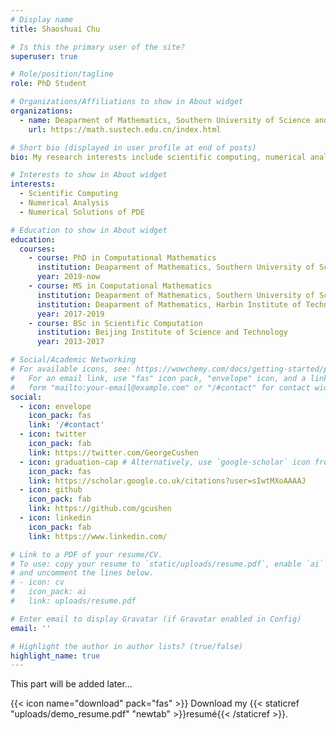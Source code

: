 ```yaml
---
# Display name
title: Shaoshuai Chu

# Is this the primary user of the site?
superuser: true

# Role/position/tagline
role: PhD Student

# Organizations/Affiliations to show in About widget
organizations:
  - name: Deaparment of Mathematics, Southern University of Science and Technology
    url: https://math.sustech.edu.cn/index.html

# Short bio (displayed in user profile at end of posts)
bio: My research interests include scientific computing, numerical analysis and numerical solutions of PDE.

# Interests to show in About widget
interests:
  - Scientific Computing
  - Numerical Analysis
  - Numerical Solutions of PDE

# Education to show in About widget
education:
  courses:
    - course: PhD in Computational Mathematics
      institution: Deaparment of Mathematics, Southern University of Science and Technology
      year: 2019-now
    - course: MS in Computational Mathematics
      institution: Deaparment of Mathematics, Southern University of Science and Technology 
      institution: Deaparment of Mathematics, Harbin Institute of Technology
      year: 2017-2019
    - course: BSc in Scientific Computation
      institution: Beijing Institute of Science and Technology
      year: 2013-2017

# Social/Academic Networking
# For available icons, see: https://wowchemy.com/docs/getting-started/page-builder/#icons
#   For an email link, use "fas" icon pack, "envelope" icon, and a link in the
#   form "mailto:your-email@example.com" or "/#contact" for contact widget.
social:
  - icon: envelope
    icon_pack: fas
    link: '/#contact'
  - icon: twitter
    icon_pack: fab
    link: https://twitter.com/GeorgeCushen
  - icon: graduation-cap # Alternatively, use `google-scholar` icon from `ai` icon pack
    icon_pack: fas
    link: https://scholar.google.co.uk/citations?user=sIwtMXoAAAAJ
  - icon: github
    icon_pack: fab
    link: https://github.com/gcushen
  - icon: linkedin
    icon_pack: fab
    link: https://www.linkedin.com/

# Link to a PDF of your resume/CV.
# To use: copy your resume to `static/uploads/resume.pdf`, enable `ai` icons in `params.toml`,
# and uncomment the lines below.
# - icon: cv
#   icon_pack: ai
#   link: uploads/resume.pdf

# Enter email to display Gravatar (if Gravatar enabled in Config)
email: ''

# Highlight the author in author lists? (true/false)
highlight_name: true
---
```


This part will be added later...

{{< icon name="download" pack="fas" >}} Download my {{< staticref "uploads/demo_resume.pdf" "newtab" >}}resumé{{< /staticref >}}.

